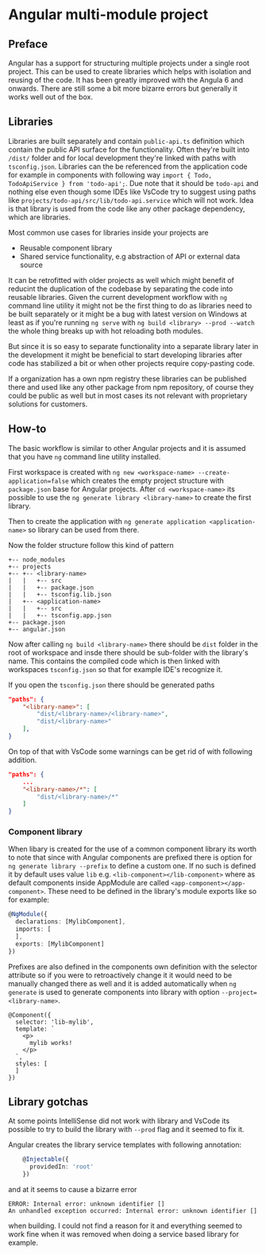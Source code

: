# Angular multi-module project

## Preface

Angular has a support for structuring multiple projects under a single root project. This can be used to create libraries which helps with isolation and reusing of the code. 
It has been greatly improved with the Angula 6 and onwards. There are still some a bit more bizarre errors but generally it works well out of the box. 



## Libraries

Libraries are built separately and contain `public-api.ts` definition which contain the public API surface for the functionality. Often they're built into `/dist/` folder and for local development they're linked with paths with `tsconfig.json`. Libraries can the be referenced from the application code for example in components with following way `import { Todo, TodoApiService } from 'todo-api';`. Due note that it should be `todo-api` and nothing else even though some IDEs
like VsCode try to suggest using paths like `projects/todo-api/src/lib/todo-api.service` which will not work. Idea is that library is used from the code like any other package dependency, which are libraries. 

Most common use cases for libraries inside your projects are 
- Reusable component library
- Shared service functionality, e.g abstraction of API or external data source

It can be retrofitted with older projects as well which might benefit of reducint the duplication of the codebase by separating the code into reusable libraries. Given the current development workflow
with `ng` command line utility it might not be the first thing to do as libraries need to be built separately or it might be a bug with latest version on Windows at least as if you're running `ng serve` with
`ng build <library> --prod --watch` the whole thing breaks up with hot reloading both modules.

But since it is so easy to separate functionality into a separate library later in the development it might be beneficial to start developing libraries after code has stabilized a bit or when other
projects require copy-pasting code.

If a organization has a own npm registry these libraries can be published there and used like any other package from npm repository, of course they could be public as well but in most cases its not relevant with proprietary solutions for customers.

## How-to

The basic workflow is similar to other Angular projects and it is assumed that you have `ng` command line utility installed. 

First workspace is created with `ng new <workspace-name> --create-application=false` which creates the empty project structure with `package.json` base for Angular projects. After `cd <workspace-name>` its possible to use the `ng generate library <library-name>` to create the first library. 

Then to create the application with `ng generate application <application-name>`  so library can be used from there.

Now the folder structure follow this kind of pattern

```
+-- node_modules
+-- projects
+-- +-- <library-name>
|   |   +-- src 
|   |   +-- package.json
|   |   +-- tsconfig.lib.json
|   +-- <application-name>
|   |   +-- src
|   |   +-- tsconfig.app.json
+-- package.json
+-- angular.json
```

Now after calling `ng build <library-name>` there should be `dist` folder in the root of workspace and insde there should be sub-folder with the library's name. This contains the compiled code which is then linked with workspaces `tsconfig.json` so that for example IDE's recognize it.

If you open the `tsconfig.json` there should be generated paths 
```json
"paths": {
    "<library-name>": [
        "dist/<library-name>/<library-name>",
        "dist/<library-name>"
    ],
}
```

On top of that with VsCode some warnings can be get rid of with following addition.

```json
"paths": {
    ...
    "<library-name>/*": [
        "dist/<library-name>/*"
    ]
}
```

### Component library

When libary is created for the use of a common component library its worth to note that since with Angular components are prefixed there is option for `ng generate library --prefix` to define a custom one. If no such is defined it by default uses value `lib` e.g. `<lib-component></lib-component>` where as default components inside AppModule are called `<app-component></app-component>`. These need to be defined in the library's module exports like so for example:

```ts
@NgModule({
  declarations: [MylibComponent],
  imports: [
  ],
  exports: [MylibComponent]
})
```

Prefixes are also defined in the components own definition with the selector attribute so if you were to retroactively change it it would need to be manually changed there as well and it is added automatically when `ng generate` is used to generate components into library with option `--project=<library-name>`. 

```
@Component({
  selector: 'lib-mylib',
  template: `
    <p>
      mylib works!
    </p>
  `,
  styles: [
  ]
})
```



## Library gotchas

At some points IntelliSense did not work with library and VsCode its possible to try to build the library with `--prod` flag and it seemed to fix it.


Angular creates the library service templates with following annotation:
```ts
    @Injectable({
      providedIn: 'root'
    })
````
and at it seems to cause a bizarre error 
```
ERROR: Internal error: unknown identifier []
An unhandled exception occurred: Internal error: unknown identifier []
```
when building. I could not find a reason for it and everything seemed to work fine when it was removed when doing a service based library for example.
